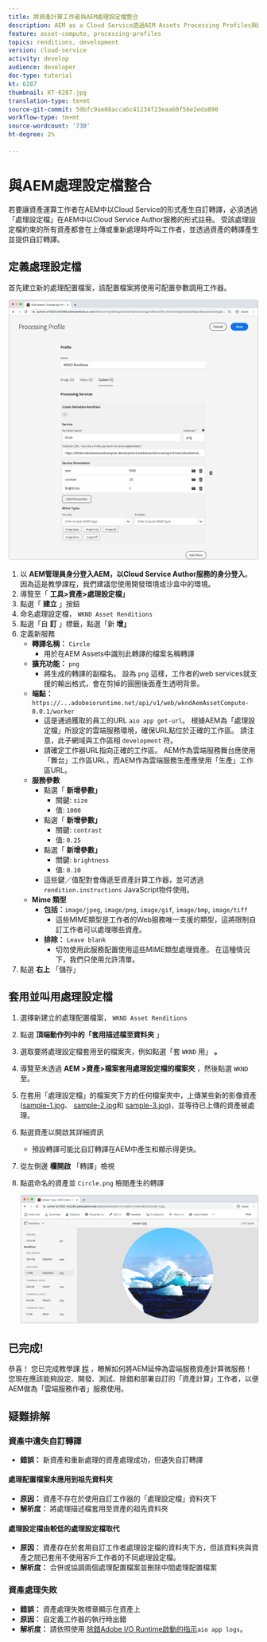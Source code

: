 ```yaml
---
title: 將資產計算工作者與AEM處理設定檔整合
description: AEM as a Cloud Service透過AEM Assets Processing Profiles與部署至Adobe I/O Runtime的資產計算工作者整合。 「處理設定檔」是在「作者」服務中設定，以使用自訂工作者處理特定資產，並將工作者產生的檔案儲存為資產轉譯。
feature: asset-compute, processing-profiles
topics: renditions, development
version: cloud-service
activity: develop
audience: developer
doc-type: tutorial
kt: 6287
thumbnail: KT-6287.jpg
translation-type: tm+mt
source-git-commit: 59bfc9ae08acca6c41234f23eaa60f56e2eda890
workflow-type: tm+mt
source-wordcount: '730'
ht-degree: 2%

---
```



# 與AEM處理設定檔整合

若要讓資產運算工作者在AEM中以Cloud Service的形式產生自訂轉譯，必須透過「處理設定檔」在AEM中以Cloud Service Author服務的形式註冊。 受該處理設定檔約束的所有資產都會在上傳或重新處理時呼叫工作者，並透過資產的轉譯產生並提供自訂轉譯。

## 定義處理設定檔

首先建立新的處理配置檔案，該配置檔案將使用可配置參數調用工作器。

![處理設定檔](./assets/processing-profiles/new-processing-profile.png)

1. 以 __AEM管理員身分登入AEM，以Cloud Service Author服務的身分登入__。 因為這是教學課程，我們建議您使用開發環境或沙盒中的環境。
1. 導覽至「 __工具>資產>處理設定檔」__
1. 點選「 __建立__ 」按鈕
1. 命名處理設定檔， `WKND Asset Renditions`
1. 點選「自 __訂__ 」標籤，點選「新 __增」__
1. 定義新服務
   + __轉譯名稱：__ `Circle`
      + 用於在AEM Assets中識別此轉譯的檔案名稱轉譯
   + __擴充功能：__ `png`
      + 將生成的轉譯的副檔名。 設為 `png` 這樣，工作者的web services就支援的輸出格式，會在剪掉的圓圈後面產生透明背景。
   + __端點：__ `https://...adobeioruntime.net/api/v1/web/wkndAemAssetCompute-0.0.1/worker`
      + 這是通過獲取的員工的URL `aio app get-url`。 根據AEM為「處理設定檔」所設定的雲端服務環境，確保URL點位於正確的工作區。 請注意，此子網域與工作區相 `development` 符。
      + 請確定工作器URL指向正確的工作區。 AEM作為雲端服務舞台應使用「舞台」工作區URL，而AEM作為雲端服務生產應使用「生產」工作區URL。
   + __服務參數__
      + 點選「 __新增參數」__
         + 關鍵: `size`
         + 值: `1000`
      + 點選「 __新增參數」__
         + 關鍵: `contrast`
         + 值: `0.25`
      + 點選「 __新增參數」__
         + 關鍵: `brightness`
         + 值: `0.10`
      + 這些鍵／值配對會傳遞至資產計算工作器，並可透過 `rendition.instructions` JavaScript物件使用。
   + __Mime 類型__
      + __包括：__`image/jpeg`, `image/png`, `image/gif`, `image/bmp`, `image/tiff`
         + 這些MIME類型是工作者的Web服務唯一支援的類型，這將限制自訂工作者可以處理哪些資產。
      + __排除：__ `Leave blank`
         + 切勿使用此服務配置使用這些MIME類型處理資產。 在這種情況下，我們只使用允許清單。
1. 點選 __右上__ 「儲存」

## 套用並叫用處理設定檔

1. 選擇新建立的處理配置檔案， `WKND Asset Renditions`
1. 點選 __頂端動作列中的「套用描述檔至資料夾__ 」
1. 選取要將處理設定檔套用至的檔案夾，例如點選「套 `WKND` 用」 __。__
1. 導覽至未透過 __AEM >資產>檔案套用處理設定檔的檔案夾__ ，然後點選 `WKND`至。
1. 在套用「處理設定檔」的檔案夾下方的任何檔案夾中，上傳某些新的影像資產([sample-1.jpg](../assets/samples/sample-1.jpg)、 [sample-2.jpg](../assets/samples/sample-2.jpg)和 [sample-3.jpg](../assets/samples/sample-3.jpg))，並等待已上傳的資產被處理。
1. 點選資產以開啟其詳細資訊
   + 預設轉譯可能比自訂轉譯在AEM中產生和顯示得更快。
1. 從左側邊 __欄開啟__ 「轉譯」檢視
1. 點選命名的資產並 `Circle.png` 檢閱產生的轉譯

   ![產生的轉譯](./assets/processing-profiles/rendition.png)

## 已完成!

恭喜！ 您已完成教學課 [程](../overview.md) ，瞭解如何將AEM延伸為雲端服務資產計算微服務！ 您現在應該能夠設定、開發、測試、除錯和部署自訂的「資產計算」工作者，以便AEM做為「雲端服務作者」服務使用。

## 疑難排解

### 資產中遺失自訂轉譯

+ __錯誤：__ 新資產和重新處理的資產處理成功，但遺失自訂轉譯

#### 處理配置檔案未應用到祖先資料夾

+ __原因：__ 資產不存在於使用自訂工作器的「處理設定檔」資料夾下
+ __解析度：__ 將處理描述檔套用至資產的祖先資料夾

#### 處理設定檔由較低的處理設定檔取代

+ __原因：__ 資產存在於套用自訂工作者處理設定檔的資料夾下方，但該資料夾與資產之間已套用不使用客戶工作者的不同處理設定檔。
+ __解析度：__ 合併或協調兩個處理配置檔案並刪除中間處理配置檔案

### 資產處理失敗

+ __錯誤：__ 資產處理失敗標章顯示在資產上
+ __原因：__ 自定義工作器的執行時出錯
+ __解析度：__ 請依照使用 [除錯Adobe I/O Runtime啟動的指示](../test-debug/debug.md#aio-app-logs)`aio app logs`。
